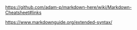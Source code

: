 https://github.com/adam-p/markdown-here/wiki/Markdown-Cheatsheet#links

https://www.markdownguide.org/extended-syntax/